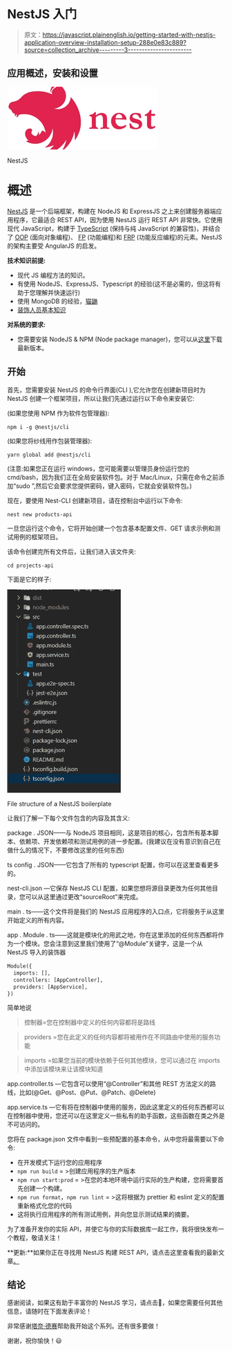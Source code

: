 # NestJS 入门

> 原文：<https://javascript.plainenglish.io/getting-started-with-nestjs-application-overview-installation-setup-288e0e83c889?source=collection_archive---------3----------------------->

## 应用概述，安装和设置

![](img/c1475cae86f8cfc1e981e545592bd8f8.png)

NestJS

# **概述**

[NestJS](https://nestjs.com/) 是一个后端框架，构建在 NodeJS 和 ExpressJS 之上来创建服务器端应用程序，它最适合 REST API，因为使用 NestJS 运行 REST API 非常快。它使用现代 JavaScript，构建于 [TypeScript](http://www.typescriptlang.org/) (保持与纯 JavaScript 的兼容性)，并结合了 [OOP](https://en.wikipedia.org/wiki/Object-oriented_programming) (面向对象编程)、 [FP](https://en.wikipedia.org/wiki/Functional_programming) (功能编程)和 [FRP](https://en.wikipedia.org/wiki/Functional_reactive_programming) (功能反应编程)的元素。NestJS 的架构主要受 AngularJS 的启发。

**技术知识前提:**

*   现代 JS 编程方法的知识。
*   有使用 NodeJS、ExpressJS、Typescript 的经验(这不是必需的，但这将有助于您理解并快速运行)
*   使用 MongoDB 的经验，[猫鼬](https://www.npmjs.com/package/mongoose)
*   [装饰人员基本知识](https://www.typescriptlang.org/docs/handbook/decorators.html)

**对系统的要求:**

*   您需要安装 NodeJS & NPM (Node package manager)，您可以从[这里](https://nodejs.org/en/download/)下载最新版本。

## **开始**

首先，您需要安装 NestJS 的命令行界面(CLI ),它允许您在创建新项目时为 NestJS 创建一个框架项目，所以让我们先通过运行以下命令来安装它:

(如果您使用 NPM 作为软件包管理器):

```
npm i -g @nestjs/cli
```

(如果您将纱线用作包装管理器):

```
yarn global add @nestjs/cli
```

(注意:如果您正在运行 windows，您可能需要以管理员身份运行您的 cmd/bash，因为我们正在全局安装软件包。对于 Mac/Linux，只需在命令之前添加“sudo ”,然后它会要求您提供密码，键入密码，它就会安装软件包。)

现在，要使用 Nest-CLI 创建新项目，请在控制台中运行以下命令:

```
nest new products-api
```

一旦您运行这个命令，它将开始创建一个包含基本配置文件、GET 请求示例和测试用例的框架项目。

该命令创建完所有文件后，让我们进入该文件夹:

```
cd projects-api
```

下面是它的样子:

![](img/397bccc8e55b6f2d31111ef8c25e464c.png)

File structure of a NestJS boilerplate

让我们了解一下每个文件包含的内容及其含义:

package . JSON——与 NodeJS 项目相同，这是项目的核心，包含所有基本脚本、依赖项、开发依赖项和测试用例的进一步配置。(我建议在没有意识到自己在做什么的情况下，不要修改这里的任何东西)

ts config . JSON——它包含了所有的 typescript 配置，你可以在这里查看更多的。

nest-cli.json —它保存 NestJS CLI 配置，如果您想将源目录更改为任何其他目录，您可以从这里通过更改“sourceRoot”来完成。

main . ts——这个文件将是我们的 NestJS 应用程序的入口点，它将服务于从这里开始定义的所有内容。

app . Module . ts——这就是模块化的用武之地，你在这里添加的任何东西都将作为一个模块。您会注意到这里我们使用了“@Module”关键字，这是一个从 NestJS 导入的装饰器

```
Module({ 
  imports: [],
  controllers: [AppController],
  providers: [AppService],
})
```

简单地说

>控制器=您在控制器中定义的任何内容都将是路线

> providers =您在此定义的任何内容都将被用作在不同路由中使用的服务功能

> imports =如果您当前的模块依赖于任何其他模块，您可以通过在 imports 中添加该模块来让该模块知道

app.controller.ts —它包含可以使用“@Controller”和其他 REST 方法定义的路线，比如(@Get、@Post、@Put、@Patch、@Delete)

app.service.ts —它有将在控制器中使用的服务，因此这里定义的任何东西都可以在控制器中使用，您还可以在这里定义一些私有的助手函数，这些函数在类之外是不可访问的。

您将在 package.json 文件中看到一些预配置的基本命令，从中您将最需要以下命令:

*   在开发模式下运行您的应用程序
*   `npm run build` = >创建应用程序的生产版本
*   `npm run start:prod` = >在您的本地环境中运行实际的生产构建，您将需要首先创建一个构建。
*   `npm run format`，`npm run lint` = >这将根据为 prettier 和 eslint 定义的配置重新格式化您的代码
*   这将执行应用程序的所有测试用例，并向您显示测试结果的摘要。

为了准备开发你的实际 API，并使它与你的实际数据库一起工作，我将很快发布一个教程，敬请关注！

**更新:**如果你正在寻找用 NestJS 构建 REST API，请点击这里查看我的最新文章[。](https://lavshah.medium.com/rest-api-with-nestjs-using-mongodb-58150eef02a8)

## 结论

感谢阅读，如果这有助于丰富你的 NestJS 学习，请点击👏，如果您需要任何其他信息，请随时在下面发表评论！

非常感谢[塔奈·德赛](https://medium.com/u/b5064b236dfb?source=post_page-----288e0e83c889--------------------------------)帮助我开始这个系列。还有很多要做！

谢谢，祝你愉快！😃